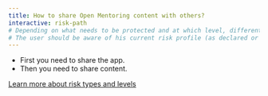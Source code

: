 ```yaml
---
title: How to share Open Mentoring content with others?
interactive: risk-path
# Depending on what needs to be protected and at which level, different paths should be proposed.
# The user should be aware of his current risk profile (as declared or assessed), and be able to switch before moving on to the customised content.
---
```


 * First you need to share the app.
 * Then you need to share content.

[Learn more about risk types and levels](resources/risk-assessment.md)